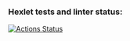### Hexlet tests and linter status:
[![Actions Status](https://github.com/buba1301/js-algorithms-project-lvl1/workflows/hexlet-check/badge.svg)](https://github.com/buba1301/js-algorithms-project-lvl1/actions)